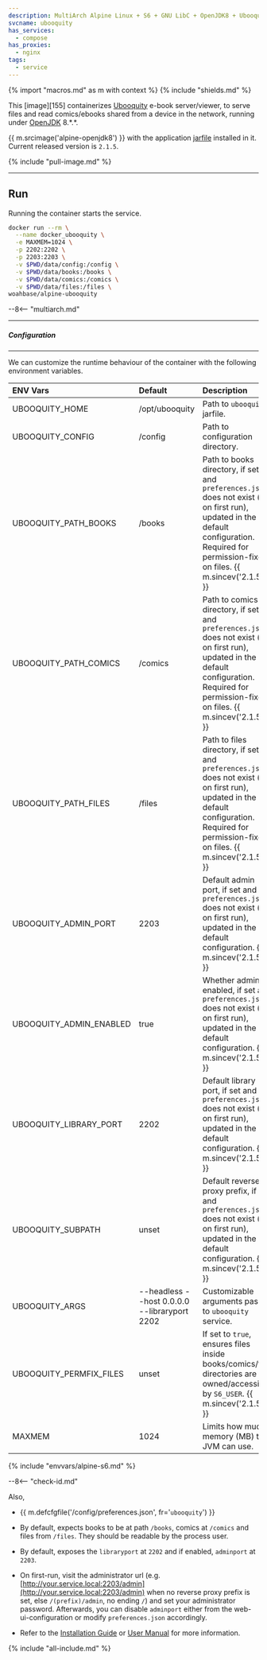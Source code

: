 ```yaml
---
description: MultiArch Alpine Linux + S6 + GNU LibC + OpenJDK8 + Ubooquity
svcname: ubooquity
has_services:
  - compose
has_proxies:
  - nginx
tags:
  - service
---
```


{% import "macros.md" as m with context %}
{% include "shields.md" %}

This [image][155] containerizes [Ubooquity][1] e-book
server/viewer, to serve files and read comics/ebooks shared from
a device in the network, running under [OpenJDK][2] 8.\*.\*.

{{ m.srcimage('alpine-openjdk8') }} with the application
[jarfile][3] installed in it. Current released version is `2.1.5`.

{% include "pull-image.md" %}

---
Run
---

Running the container starts the service.

``` sh
docker run --rm \
  --name docker_ubooquity \
  -e MAXMEM=1024 \
  -p 2202:2202 \
  -p 2203:2203 \
  -v $PWD/data/config:/config \
  -v $PWD/data/books:/books \
  -v $PWD/data/comics:/comics \
  -v $PWD/data/files:/files \
woahbase/alpine-ubooquity
```

--8<-- "multiarch.md"

---
##### Configuration
---

We can customize the runtime behaviour of the container with the
following environment variables.

| ENV Vars                | Default                                      | Description
| :---                    | :---                                         | :---
| UBOOQUITY_HOME          | /opt/ubooquity                               | Path to `ubooquity` jarfile.
| UBOOQUITY_CONFIG        | /config                                      | Path to configuration directory.
| UBOOQUITY_PATH_BOOKS    | /books                                       | Path to books directory, if set and `preferences.json` does not exist (i.e. on first run), updated in the default configuration. Required for permission-fixes on files. {{ m.sincev('2.1.5') }}
| UBOOQUITY_PATH_COMICS   | /comics                                      | Path to comics directory, if set and `preferences.json` does not exist (i.e. on first run), updated in the default configuration. Required for permission-fixes on files. {{ m.sincev('2.1.5') }}
| UBOOQUITY_PATH_FILES    | /files                                       | Path to files directory, if set and `preferences.json` does not exist (i.e. on first run), updated in the default configuration. Required for permission-fixes on files. {{ m.sincev('2.1.5') }}
| UBOOQUITY_ADMIN_PORT    | 2203                                         | Default admin port, if set and `preferences.json` does not exist (i.e. on first run), updated in the default configuration. {{ m.sincev('2.1.5') }}
| UBOOQUITY_ADMIN_ENABLED | true                                         | Whether admin is enabled, if set and `preferences.json` does not exist (i.e. on first run), updated in the default configuration. {{ m.sincev('2.1.5') }}
| UBOOQUITY_LIBRARY_PORT  | 2202                                         | Default library port, if set and `preferences.json` does not exist (i.e. on first run), updated in the default configuration. {{ m.sincev('2.1.5') }}
| UBOOQUITY_SUBPATH       | unset                                        | Default reverse proxy prefix, if set and `preferences.json` does not exist (i.e. on first run), updated in the default configuration. {{ m.sincev('2.1.5') }}
| UBOOQUITY_ARGS          | --headless --host 0.0.0.0 --libraryport 2202 | Customizable arguments passed to `ubooquity` service.
| UBOOQUITY_PERMFIX_FILES | unset                                        | If set to `true`, ensures files inside books/comics/files directories are owned/accessible by `S6_USER`. {{ m.sincev('2.1.5') }}
| MAXMEM                  | 1024                                         | Limits how much memory (MB) the JVM can use.
{% include "envvars/alpine-s6.md" %}

--8<-- "check-id.md"

Also,

* {{ m.defcfgfile('/config/preferences.json', fr='`ubooquity`') }}

* By default, expects books to be at path `/books`, comics at
  `/comics` and files from `/files`. They should be readable by
  the process user.

* By default, exposes the `libraryport` at `2202` and if enabled,
  `adminport` at `2203`.

* On first-run, visit the administrator url (e.g.
  [http://your.service.local:2203/admin](http://your.service.local:2203/admin)
  when no reverse proxy prefix is set, else `/(prefix)/admin`, no
  ending `/`) and set your administrator password. Afterwards, you
  can disable `adminport` either from the web-ui-configuration or
  modify `preferences.json` accordingly.

* Refer to the [Installation Guide][4] or [User Manual][5] for
  more information.

[1]: http://vaemendis.net/ubooquity/
[2]: https://openjdk.org/projects/jdk8/
[3]: https://vaemendis.net/ubooquity/static2/download
[4]: https://vaemendis.github.io/ubooquity-doc/pages/installation-guide.html
[5]: https://vaemendis.github.io/ubooquity-doc/pages/manual.html

{% include "all-include.md" %}
